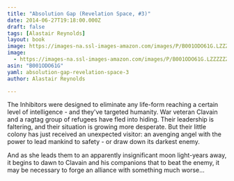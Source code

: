 ```yaml
---
title: "Absolution Gap (Revelation Space, #3)"
date: 2014-06-27T19:18:00.000Z
draft: false
tags: [Alastair Reynolds]
layout: book
image: https://images-na.ssl-images-amazon.com/images/P/B001ODO61G.LZZZZZZZ.jpg
image: 
  - https://images-na.ssl-images-amazon.com/images/P/B001ODO61G.LZZZZZZZ.jpg
asin: "B001ODO61G"
yaml: absolution-gap-revelation-space-3
author: Alastair Reynolds

---
```


The Inhibitors were designed to eliminate any life-form reaching a certain level of intelligence - and they've targeted humanity. War veteran Clavain and a ragtag group of refugees have fled into hiding. Their leadership is faltering, and their situation is growing more desperate. But their little colony has just received an unexpected visitor: an avenging angel with the power to lead mankind to safety - or draw down its darkest enemy.  
  
And as she leads them to an apparently insignificant moon light-years away, it begins to dawn to Clavain and his companions that to beat the enemy, it may be necessary to forge an alliance with something much worse...